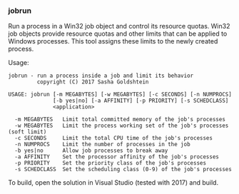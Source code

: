 ### jobrun

Run a process in a Win32 job object and control its resource quotas. Win32 job objects provide resource quotas and other limits that can be applied to Windows processes. This tool assigns these limits to the newly created process.

Usage:

```
jobrun - run a process inside a job and limit its behavior
         copyright (C) 2017 Sasha Goldshtein

USAGE: jobrun [-m MEGABYTES] [-w MEGABYTES] [-c SECONDS] [-n NUMPROCS]
              [-b yes|no] [-a AFFINITY] [-p PRIORITY] [-s SCHEDCLASS]
              <application>

  -m MEGABYTES   Limit total committed memory of the job's processes
  -w MEGABYTES   Limit the process working set of the job's processes (soft limit)
  -c SECONDS     Limit the total CPU time of the job's processes
  -n NUMPROCS    Limit the number of processes in the job
  -b yes|no      Allow job processes to break away
  -a AFFINITY    Set the processor affinity of the job's processes
  -p PRIORITY    Set the priority class of the job's processes
  -s SCHEDCLASS  Set the scheduling class (0-9) of the job's processes
```

To build, open the solution in Visual Studio (tested with 2017) and build.
